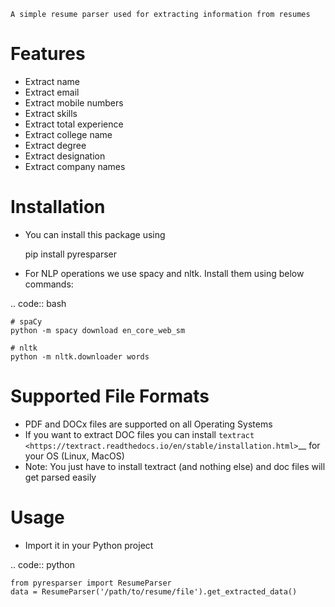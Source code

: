     A simple resume parser used for extracting information from resumes

# Features

- Extract name
- Extract email
- Extract mobile numbers
- Extract skills
- Extract total experience
- Extract college name
- Extract degree
- Extract designation
- Extract company names

# Installation

- You can install this package using


    pip install pyresparser

- For NLP operations we use spacy and nltk. Install them using below
  commands:

.. code:: bash

    # spaCy
    python -m spacy download en_core_web_sm

    # nltk
    python -m nltk.downloader words

# Supported File Formats

- PDF and DOCx files are supported on all Operating Systems
- If you want to extract DOC files you can install
  `textract <https://textract.readthedocs.io/en/stable/installation.html>`\_\_
  for your OS (Linux, MacOS)
- Note: You just have to install textract (and nothing else) and doc
  files will get parsed easily

# Usage

- Import it in your Python project

.. code:: python

    from pyresparser import ResumeParser
    data = ResumeParser('/path/to/resume/file').get_extracted_data()
